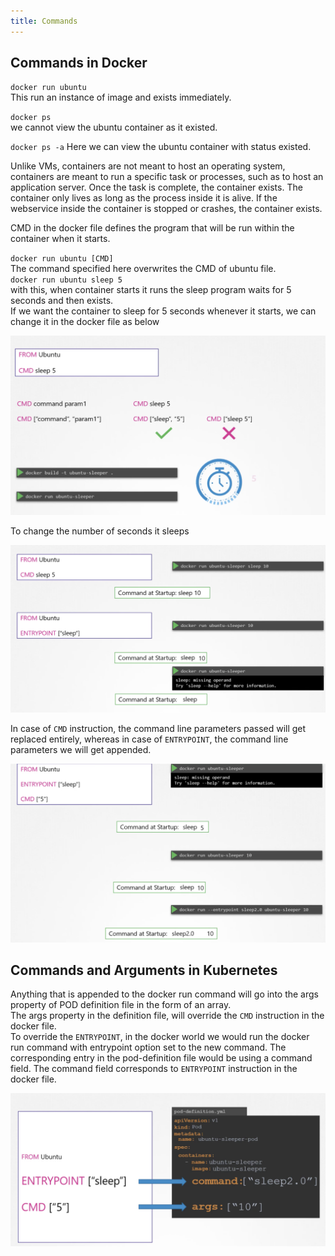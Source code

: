 ```yaml
---
title: Commands
---
```


## Commands in Docker

`docker run ubuntu`  
This run an instance of image and exists immediately.  

`docker ps`  
we cannot view the ubuntu container as it existed.

`docker ps -a`
Here we can view the ubuntu container with status existed.  

Unlike VMs, containers are not meant to host an operating system, containers are meant to run a specific task or processes, such as to host an application server. Once the task is complete, the container exists. The container only lives as long as the process inside it is alive. If the webservice inside the container is stopped or crashes, the container exists.  

CMD in the docker file defines the program that will be run within the container when it starts.  

`docker run ubuntu [CMD]`  
The command specified here overwrites the CMD of ubuntu file.  
`docker run ubuntu sleep 5`  
with this, when container starts it runs the sleep program waits for 5 seconds and then exists.  
If we want the container to sleep for 5 seconds whenever it starts, we can change it in the docker file as below

![Command](Screens/command.png)

To change the number of seconds it sleeps 

![EntryPoint](Screens/entrypoint.png)

In case of `CMD` instruction, the command line parameters passed will get replaced entirely, whereas in case of `ENTRYPOINT`, the command line parameters we will get appended.  

![EntryPoint-Command](Screens/entrypoint-cmd.png)  

## Commands and Arguments in Kubernetes

Anything that is appended to the docker run command will go into the args property of POD definition file in the form of an array.    
The args property in the definition file, will override the `CMD` instruction in the docker file.  
To override the `ENTRYPOINT`, in the docker world we would run the docker run command with entrypoint option set to the new command. The corresponding entry in the pod-definition file would be using a command field. The command field corresponds to `ENTRYPOINT` instruction in the docker file.  

![Commands-kubernetes](Screens/commands-kubernetes.png)

